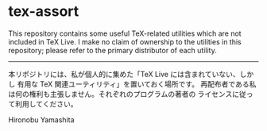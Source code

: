 # tex-assort

This repository contains some useful TeX-related utilities which are not
included in TeX Live. I make no claim of ownership to the utilities in this
repository; please refer to the primary distributor of each utility.


----

本リポジトリには、私が個人的に集めた「TeX Live には含まれていない、しかし
有用な TeX 関連ユーティリティ」を置いておく場所です。
再配布者である私は何の権利も主張しません。それぞれのプログラムの著者の
ライセンスに従って利用してください。

Hironobu Yamashita
